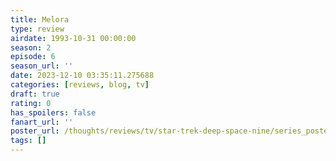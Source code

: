 ```yaml
---
title: Melora
type: review
airdate: 1993-10-31 00:00:00
season: 2
episode: 6
season_url: ''
date: 2023-12-10 03:35:11.275688
categories: [reviews, blog, tv]
draft: true
rating: 0
has_spoilers: false
fanart_url: ''
poster_url: /thoughts/reviews/tv/star-trek-deep-space-nine/series_poster.jpg
tags: []
---
```



